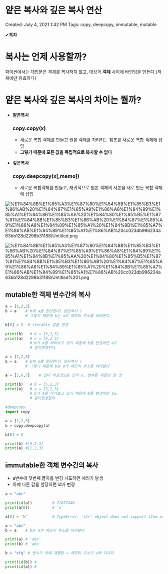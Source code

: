 # 얕은 복사와 깊은 복사 연산

Created: July 4, 2021 1:42 PM
Tags: copy, deepcopy, immutable, mutable

✔**목차**

# **복사는 언제 사용할까?**

파이썬에서는 대입문은 객체를 복사하지 않고, 대상과 **객체** 사이에 바인딩을 만든다.(객체에만 유효하다)

# **얕은 복사와 깊은 복사의 차이는 뭘까?**

- **얕은복사**

    ### copy.copy(x)

    - 새로운 복합 객체를 만들고 원본 객체를 가리키는 참조를 새로운 복합 객체에 삽입
    - **그렇기 때문에 모든 값을 독립적으로 복사할 수 없다**

- **깊은복사**

    ### copy.deepcopy(x[,memo])

    - 새로운 복합객체를 만들고, 재귀적으로 원본 객체의 사본을 새로 만든 복합 객체에 삽입

![%E1%84%8B%E1%85%A3%E1%87%80%E1%84%8B%E1%85%B3%E1%86%AB%20%E1%84%87%E1%85%A9%E1%86%A8%E1%84%89%E1%85%A1%E1%84%8B%E1%85%AA%20%E1%84%80%E1%85%B5%E1%87%81%E1%84%8B%E1%85%B3%E1%86%AB%20%E1%84%87%E1%85%A9%E1%86%A8%E1%84%89%E1%85%A1%20%E1%84%8B%E1%85%A7%E1%86%AB%E1%84%89%E1%85%A1%E1%86%AB%20cc023db996234a63bb128d2298b31188/Untitled.png](%E1%84%8B%E1%85%A3%E1%87%80%E1%84%8B%E1%85%B3%E1%86%AB%20%E1%84%87%E1%85%A9%E1%86%A8%E1%84%89%E1%85%A1%E1%84%8B%E1%85%AA%20%E1%84%80%E1%85%B5%E1%87%81%E1%84%8B%E1%85%B3%E1%86%AB%20%E1%84%87%E1%85%A9%E1%86%A8%E1%84%89%E1%85%A1%20%E1%84%8B%E1%85%A7%E1%86%AB%E1%84%89%E1%85%A1%E1%86%AB%20cc023db996234a63bb128d2298b31188/Untitled.png)

![%E1%84%8B%E1%85%A3%E1%87%80%E1%84%8B%E1%85%B3%E1%86%AB%20%E1%84%87%E1%85%A9%E1%86%A8%E1%84%89%E1%85%A1%E1%84%8B%E1%85%AA%20%E1%84%80%E1%85%B5%E1%87%81%E1%84%8B%E1%85%B3%E1%86%AB%20%E1%84%87%E1%85%A9%E1%86%A8%E1%84%89%E1%85%A1%20%E1%84%8B%E1%85%A7%E1%86%AB%E1%84%89%E1%85%A1%E1%86%AB%20cc023db996234a63bb128d2298b31188/Untitled%201.png](%E1%84%8B%E1%85%A3%E1%87%80%E1%84%8B%E1%85%B3%E1%86%AB%20%E1%84%87%E1%85%A9%E1%86%A8%E1%84%89%E1%85%A1%E1%84%8B%E1%85%AA%20%E1%84%80%E1%85%B5%E1%87%81%E1%84%8B%E1%85%B3%E1%86%AB%20%E1%84%87%E1%85%A9%E1%86%A8%E1%84%89%E1%85%A1%20%E1%84%8B%E1%85%A7%E1%86%AB%E1%84%89%E1%85%A1%E1%86%AB%20cc023db996234a63bb128d2298b31188/Untitled%201.png)

## **mutable한 객체 변수간의 복사**

```python
a = [1,2,3]
b = a    # b에 a를 할당한다( 얕은복사 )
         # 그렇기 때문에 b는 a의 메모리 주소를 바라본다

b[0] = 5  # iterable 값을 변경

print(b)   # b = [5,2,3]
print(a)   # a = [5,2,3] 
           # b가 a를 바라보고 있기 때문에 b를 변경하면 a도 
           # 같이변경된다.
```

```python
a = [1,2,3]
b = a    # b에 a를 할당한다( 얕은복사 )
         # 그렇기 때문에 b는 a의 메모리 주소를 바라본다

a = [5,6,7]    # 값이 바뀐것으로 인식 x, 변수를 재할당 한 것

print(b)   # b = [5,2,3]
print(a)   # a = [5,2,3] 
           # b가 a를 바라보고 있기 때문에 b를 변경하면 a도 
           # 같이변경된다.
```

```python
#deepcopy
import copy

a = [1,2,3]
b = copy.deepcopy(a)

b[0] = 5

print(b) #[5,2,3]
print(a) #[1,2,3]
```

## immutable한 객체 변수간의 복사

- a변수에 첫번째 글자를 변경 시도하면 에러가 발생
- 아예 다른 값을 할당하면 id가 변경

```python
a = "abc"

print(id(a))         # 21037440
print(a[0])          # 'a'

a[0] = 'k'           # TypeError: 'str' object does not support item assignment
```

```python
a = "abc"
b = a    # b는 a의 메모리 주소를 바라본다

print(a) # 'abc' 
print(b) # 'abc'

b = "efg" # 변수가 아예 재할당 = 메모리 주소가 a와 다르다

print(id(b)) #
print(id(a)) #

```
